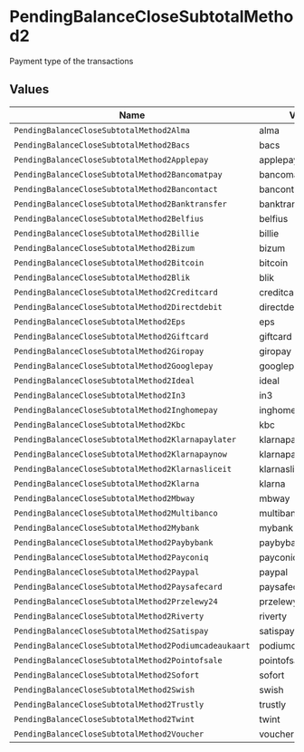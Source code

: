 # PendingBalanceCloseSubtotalMethod2

Payment type of the transactions


## Values

| Name                                                  | Value                                                 |
| ----------------------------------------------------- | ----------------------------------------------------- |
| `PendingBalanceCloseSubtotalMethod2Alma`              | alma                                                  |
| `PendingBalanceCloseSubtotalMethod2Bacs`              | bacs                                                  |
| `PendingBalanceCloseSubtotalMethod2Applepay`          | applepay                                              |
| `PendingBalanceCloseSubtotalMethod2Bancomatpay`       | bancomatpay                                           |
| `PendingBalanceCloseSubtotalMethod2Bancontact`        | bancontact                                            |
| `PendingBalanceCloseSubtotalMethod2Banktransfer`      | banktransfer                                          |
| `PendingBalanceCloseSubtotalMethod2Belfius`           | belfius                                               |
| `PendingBalanceCloseSubtotalMethod2Billie`            | billie                                                |
| `PendingBalanceCloseSubtotalMethod2Bizum`             | bizum                                                 |
| `PendingBalanceCloseSubtotalMethod2Bitcoin`           | bitcoin                                               |
| `PendingBalanceCloseSubtotalMethod2Blik`              | blik                                                  |
| `PendingBalanceCloseSubtotalMethod2Creditcard`        | creditcard                                            |
| `PendingBalanceCloseSubtotalMethod2Directdebit`       | directdebit                                           |
| `PendingBalanceCloseSubtotalMethod2Eps`               | eps                                                   |
| `PendingBalanceCloseSubtotalMethod2Giftcard`          | giftcard                                              |
| `PendingBalanceCloseSubtotalMethod2Giropay`           | giropay                                               |
| `PendingBalanceCloseSubtotalMethod2Googlepay`         | googlepay                                             |
| `PendingBalanceCloseSubtotalMethod2Ideal`             | ideal                                                 |
| `PendingBalanceCloseSubtotalMethod2In3`               | in3                                                   |
| `PendingBalanceCloseSubtotalMethod2Inghomepay`        | inghomepay                                            |
| `PendingBalanceCloseSubtotalMethod2Kbc`               | kbc                                                   |
| `PendingBalanceCloseSubtotalMethod2Klarnapaylater`    | klarnapaylater                                        |
| `PendingBalanceCloseSubtotalMethod2Klarnapaynow`      | klarnapaynow                                          |
| `PendingBalanceCloseSubtotalMethod2Klarnasliceit`     | klarnasliceit                                         |
| `PendingBalanceCloseSubtotalMethod2Klarna`            | klarna                                                |
| `PendingBalanceCloseSubtotalMethod2Mbway`             | mbway                                                 |
| `PendingBalanceCloseSubtotalMethod2Multibanco`        | multibanco                                            |
| `PendingBalanceCloseSubtotalMethod2Mybank`            | mybank                                                |
| `PendingBalanceCloseSubtotalMethod2Paybybank`         | paybybank                                             |
| `PendingBalanceCloseSubtotalMethod2Payconiq`          | payconiq                                              |
| `PendingBalanceCloseSubtotalMethod2Paypal`            | paypal                                                |
| `PendingBalanceCloseSubtotalMethod2Paysafecard`       | paysafecard                                           |
| `PendingBalanceCloseSubtotalMethod2Przelewy24`        | przelewy24                                            |
| `PendingBalanceCloseSubtotalMethod2Riverty`           | riverty                                               |
| `PendingBalanceCloseSubtotalMethod2Satispay`          | satispay                                              |
| `PendingBalanceCloseSubtotalMethod2Podiumcadeaukaart` | podiumcadeaukaart                                     |
| `PendingBalanceCloseSubtotalMethod2Pointofsale`       | pointofsale                                           |
| `PendingBalanceCloseSubtotalMethod2Sofort`            | sofort                                                |
| `PendingBalanceCloseSubtotalMethod2Swish`             | swish                                                 |
| `PendingBalanceCloseSubtotalMethod2Trustly`           | trustly                                               |
| `PendingBalanceCloseSubtotalMethod2Twint`             | twint                                                 |
| `PendingBalanceCloseSubtotalMethod2Voucher`           | voucher                                               |